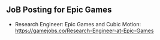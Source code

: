 ## JoB Posting for Epic Games
   * Research Engineer: Epic Games and Cubic Motion: https://gamejobs.co/Research-Engineer-at-Epic-Games
  
